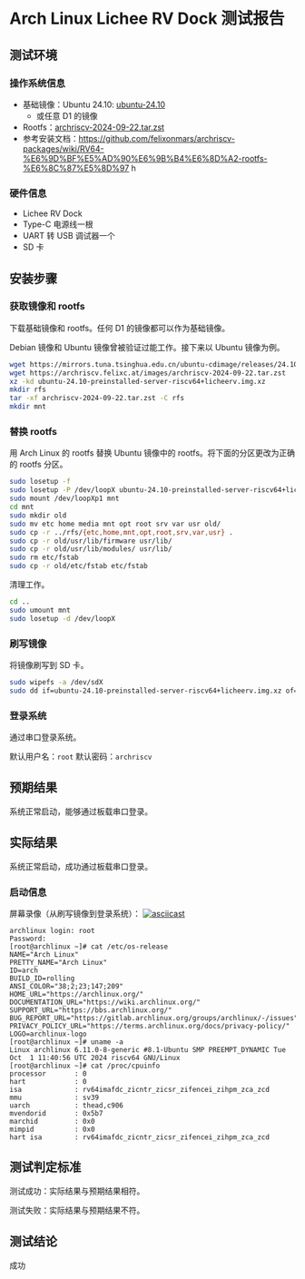 # Arch Linux Lichee RV Dock 测试报告

## 测试环境

### 操作系统信息

- 基础镜像：Ubuntu 24.10: [ubuntu-24.10](https://ubuntu.com/download/risc-v) 
  - 或任意 D1 的镜像
- Rootfs：[archriscv-2024-09-22.tar.zst](https://archriscv.felixc.at/images/archriscv-2024-09-22.tar.zst)
- 参考安装文档：https://github.com/felixonmars/archriscv-packages/wiki/RV64-%E6%9D%BF%E5%AD%90%E6%9B%B4%E6%8D%A2-rootfs-%E6%8C%87%E5%8D%97
h

### 硬件信息

- Lichee RV Dock
- Type-C 电源线一根
- UART 转 USB 调试器一个
- SD 卡

## 安装步骤

### 获取镜像和 rootfs

下载基础镜像和 rootfs。任何 D1 的镜像都可以作为基础镜像。

Debian 镜像和 Ubuntu 镜像曾被验证过能工作。接下来以 Ubuntu 镜像为例。

```bash
wget https://mirrors.tuna.tsinghua.edu.cn/ubuntu-cdimage/releases/24.10/release/ubuntu-24.10-preinstalled-server-riscv64%2Blicheerv.img.xz
wget https://archriscv.felixc.at/images/archriscv-2024-09-22.tar.zst
xz -kd ubuntu-24.10-preinstalled-server-riscv64+licheerv.img.xz
mkdir rfs
tar -xf archriscv-2024-09-22.tar.zst -C rfs
mkdir mnt
```

### 替换 rootfs

用 Arch Linux 的 rootfs 替换 Ubuntu 镜像中的 rootfs。将下面的分区更改为正确的 rootfs 分区。

```bash
sudo losetup -f
sudo losetup -P /dev/loopX ubuntu-24.10-preinstalled-server-riscv64+licheerv.img
sudo mount /dev/loopXp1 mnt
cd mnt
sudo mkdir old
sudo mv etc home media mnt opt root srv var usr old/
sudo cp -r ../rfs/{etc,home,mnt,opt,root,srv,var,usr} .
sudo cp -r old/usr/lib/firmware usr/lib/
sudo cp -r old/usr/lib/modules/ usr/lib/
sudo rm etc/fstab
sudo cp -r old/etc/fstab etc/fstab
```

清理工作。

```bash
cd ..
sudo umount mnt
sudo losetup -d /dev/loopX
```

### 刷写镜像

将镜像刷写到 SD 卡。

```bash
sudo wipefs -a /dev/sdX
sudo dd if=ubuntu-24.10-preinstalled-server-riscv64+licheerv.img.xz of=/dev/sdX bs=4M status=progress
```


### 登录系统

通过串口登录系统。

默认用户名：`root`
默认密码：`archriscv`

## 预期结果

系统正常启动，能够通过板载串口登录。

## 实际结果

系统正常启动，成功通过板载串口登录。

### 启动信息

屏幕录像（从刷写镜像到登录系统）：
[![asciicast](https://asciinema.org/a/G3j3MjoOZ8rcTD28kfMLDao6a.svg)](https://asciinema.org/a/G3j3MjoOZ8rcTD28kfMLDao6a)

```log
archlinux login: root
Password: 
[root@archlinux ~]# cat /etc/os-release 
NAME="Arch Linux"
PRETTY_NAME="Arch Linux"
ID=arch
BUILD_ID=rolling
ANSI_COLOR="38;2;23;147;209"
HOME_URL="https://archlinux.org/"
DOCUMENTATION_URL="https://wiki.archlinux.org/"
SUPPORT_URL="https://bbs.archlinux.org/"
BUG_REPORT_URL="https://gitlab.archlinux.org/groups/archlinux/-/issues"
PRIVACY_POLICY_URL="https://terms.archlinux.org/docs/privacy-policy/"
LOGO=archlinux-logo
[root@archlinux ~]# uname -a
Linux archlinux 6.11.0-8-generic #8.1-Ubuntu SMP PREEMPT_DYNAMIC Tue Oct  1 11:40:56 UTC 2024 riscv64 GNU/Linux
[root@archlinux ~]# cat /proc/cpuinfo 
processor       : 0
hart            : 0
isa             : rv64imafdc_zicntr_zicsr_zifencei_zihpm_zca_zcd
mmu             : sv39
uarch           : thead,c906
mvendorid       : 0x5b7
marchid         : 0x0
mimpid          : 0x0
hart isa        : rv64imafdc_zicntr_zicsr_zifencei_zihpm_zca_zcd

```


## 测试判定标准

测试成功：实际结果与预期结果相符。

测试失败：实际结果与预期结果不符。

## 测试结论

成功
